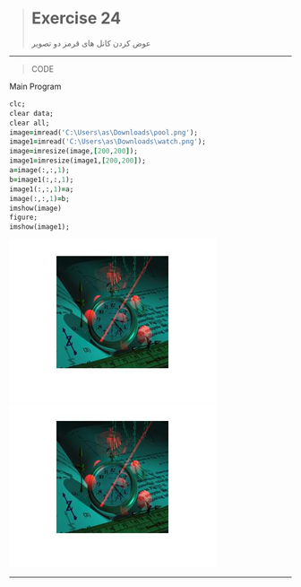 
> # Exercise 24
>عوض کردن کانل های قرمز دو تصویر 
***
>CODE

Main Program
```ruby
clc;
clear data;
clear all;
image=imread('C:\Users\as\Downloads\pool.png');
image1=imread('C:\Users\as\Downloads\watch.png');
image=imresize(image,[200,200]);
image1=imresize(image1,[200,200]);
a=image(:,:,1);
b=image1(:,:,1);
image1(:,:,1)=a;
image(:,:,1)=b;
imshow(image)
figure;
imshow(image1);
```
![alt text](https://github.com/semnan-university-ai/image-processing-class/blob/main/excersiecs/afsaneh427726/24/1.jpg)
![alt text](https://github.com/semnan-university-ai/image-processing-class/blob/main/excersiecs/afsaneh427726/24/2.jpg)
***

